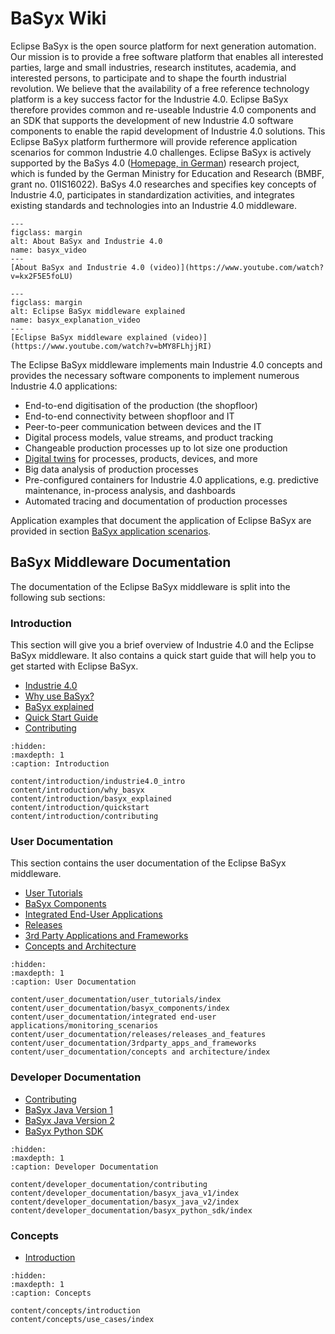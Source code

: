 # BaSyx Wiki

Eclipse BaSyx is the open source platform for next generation automation.
Our mission is to provide a free software platform that enables all interested parties, large and small industries, research institutes, academia, and interested persons, to participate and to shape the fourth industrial revolution.
We believe that the availability of a free reference technology platform is a key success factor for the Industrie 4.0.
Eclipse BaSyx therefore provides common and re-useable Industrie 4.0 components and an SDK that supports the development of new Industrie 4.0 software components to enable the rapid development of Industrie 4.0 solutions.
This Eclipse BaSyx platform furthermore will provide reference application scenarios for common Industrie 4.0 challenges.
Eclipse BaSyx is actively supported by the BaSys 4.0 ([Homepage, in German](https://www.basys40.de/)) research project, which is funded by the German Ministry for Education and Research (BMBF, grant no. 01IS16022).
BaSys 4.0 researches and specifies key concepts of Industrie 4.0, participates in standardization activities, and integrates existing standards and technologies into an Industrie 4.0 middleware.

```{figure} ./images/450px-Basyx.video.png
---
figclass: margin
alt: About BaSyx and Industrie 4.0
name: basyx_video
---
[About BaSyx and Industrie 4.0 (video)](https://www.youtube.com/watch?v=kx2F5E5foLU)
```

```{figure} ./images/450px-Basyx.explanation.video.png
---
figclass: margin
alt: Eclipse BaSyx middleware explained
name: basyx_explanation_video
---
[Eclipse BaSyx middleware explained (video)](https://www.youtube.com/watch?v=bMY8FLhjjRI)
```

The Eclipse BaSyx middleware implements main Industrie 4.0 concepts and provides the necessary software components to implement numerous Industrie 4.0 applications:

- End-to-end digitisation of the production (the shopfloor)
- End-to-end connectivity between shopfloor and IT
- Peer-to-peer communication between devices and the IT
- Digital process models, value streams, and product tracking
- Changeable production processes up to lot size one production
- [Digital twins](https://www.iese.fraunhofer.de/en/services/digital-twin.html) for processes, products, devices, and more
- Big data analysis of production processes
- Pre-configured containers for Industrie 4.0 applications, e.g. predictive maintenance, in-process analysis, and dashboards
- Automated tracing and documentation of production processes

Application examples that document the application of Eclipse BaSyx are provided in section [BaSyx application scenarios](https://wiki.eclipse.org/BaSyx_/_Scenarios).

## BaSyx Middleware Documentation

The documentation of the Eclipse BaSyx middleware is split into the following sub sections:

### Introduction

This section will give you a brief overview of Industrie 4.0 and the Eclipse BaSyx middleware.
It also contains a quick start guide that will help you to get started with Eclipse BaSyx.

* [Industrie 4.0](./content/introduction/industrie4.0_intro.md)
* [Why use BaSyx?](./content/introduction/why_basyx.md)
* [BaSyx explained](./content/introduction/basyx_explained.md)
* [Quick Start Guide](./content/introduction/quickstart.md)
* [Contributing](./content/introduction/contributing.md)

```{toctree}
:hidden:
:maxdepth: 1
:caption: Introduction

content/introduction/industrie4.0_intro
content/introduction/why_basyx
content/introduction/basyx_explained
content/introduction/quickstart
content/introduction/contributing
```

### User Documentation

This section contains the user documentation of the Eclipse BaSyx middleware.

* [User Tutorials](./content/user_documentation/user_tutorials/index.md)
* [BaSyx Components](./content/user_documentation/basyx_components/index.md)
* [Integrated End-User Applications](./content/user_documentation/integrated%20end-user%20applications/monitoring_scenarios.md)
* [Releases](./content/user_documentation/releases/releases_and_features.md)
* [3rd Party Applications and Frameworks](./content/user_documentation/3rdparty_apps_and_frameworks.md)
* [Concepts and Architecture](./content/user_documentation/concepts%20and%20architecture/index.md)

```{toctree}
:hidden:
:maxdepth: 1
:caption: User Documentation

content/user_documentation/user_tutorials/index
content/user_documentation/basyx_components/index
content/user_documentation/integrated end-user applications/monitoring_scenarios
content/user_documentation/releases/releases_and_features
content/user_documentation/3rdparty_apps_and_frameworks
content/user_documentation/concepts and architecture/index
```

### Developer Documentation

* [Contributing](./content/developer_documentation/contributing.md)
* [BaSyx Java Version 1](./content/developer_documentation/basyx_java_v1/index.md)
* [BaSyx Java Version 2](./content/developer_documentation/basyx_java_v2/index.md)
* [BaSyx Python SDK](./content/developer_documentation/basyx_python_sdk/index.md)

```{toctree}
:hidden:
:maxdepth: 1
:caption: Developer Documentation

content/developer_documentation/contributing
content/developer_documentation/basyx_java_v1/index
content/developer_documentation/basyx_java_v2/index
content/developer_documentation/basyx_python_sdk/index

```

### Concepts

* [Introduction](./content/concepts/introduction.md)

```{toctree}
:hidden:
:maxdepth: 1
:caption: Concepts

content/concepts/introduction
content/concepts/use_cases/index
```
